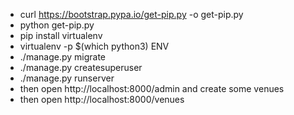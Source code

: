 - curl https://bootstrap.pypa.io/get-pip.py -o get-pip.py
- python get-pip.py
- pip install virtualenv
- virtualenv -p $(which python3) ENV
- ./manage.py migrate
- ./manage.py createsuperuser
- ./manage.py runserver
- then open http://localhost:8000/admin and create some venues
- then open http://localhost:8000/venues

